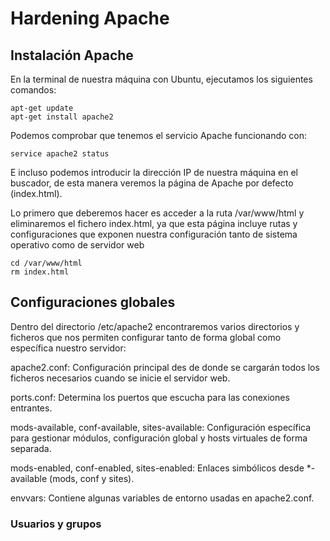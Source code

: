 # Hardening Apache

## Instalación Apache

En la terminal de nuestra máquina con Ubuntu, ejecutamos los siguientes comandos:
```
apt-get update
apt-get install apache2
```
Podemos comprobar que tenemos el servicio Apache funcionando con:
```
service apache2 status
```
E incluso podemos introducir la dirección IP de nuestra máquina en el buscador, de esta manera veremos la página de Apache por defecto (index.html).

Lo primero que deberemos hacer es acceder a la ruta /var/www/html y eliminaremos el fichero index.html, ya que esta página incluye rutas y configuraciones que exponen nuestra configuración tanto de sistema operativo como de servidor web
```
cd /var/www/html
rm index.html
```

## Configuraciones globales

Dentro del directorio /etc/apache2 encontraremos varios directorios y ficheros que nos permiten configurar tanto de forma global como específica nuestro servidor:

apache2.conf: Configuración principal des de donde se cargarán todos los ficheros necesarios cuando se inicie el servidor web.

ports.conf: Determina los puertos que escucha para las conexiones entrantes.

mods-available, conf-available, sites-available: Configuración específica para gestionar módulos, configuración global y hosts virtuales de forma separada.

mods-enabled, conf-enabled, sites-enabled: Enlaces simbólicos desde *-available (mods, conf y sites).

envvars: Contiene algunas variables de entorno usadas en apache2.conf.

### Usuarios y grupos

